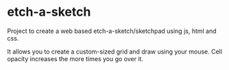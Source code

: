 # etch-a-sketch

Project to create a web based etch-a-sketch/sketchpad using js, html and css.

It allows you to create a custom-sized grid and draw using your mouse. Cell opacity increases the more times you go over it.